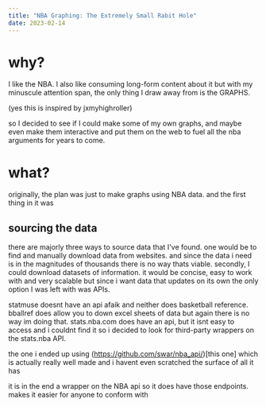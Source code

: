 ```yaml
---
title: "NBA Graphing: The Extremely Small Rabit Hole"
date: 2023-02-14
---
```


# why?

I like the NBA. I also like consuming long-form content about it but with my minuscule attention span, the only thing I draw away from is the GRAPHS.

(yes this is inspired by jxmyhighroller)

so I decided to see if I could make some of my own  graphs, and maybe even make them interactive and put them on the web to fuel all the nba arguments for years to come.

# what?

originally, the plan was just to make graphs using NBA data. and the first thing in it was 

## sourcing the data 

there are majorly three ways to source data that I've found. one would be to find and manually download data from websites. and since the data i need is in the magnitudes of thousands there is 
no way thats viable. secondly, I could download datasets of information. it would be concise, easy to work with and very scalable but since i want data that updates on its own
the only option I was left with was APIs. 

statmuse doesnt have an api afaik and neither does basketball reference. bballref does allow you to down excel sheets of data but again there is no way im doing that. 
stats.nba.com does have an api, but it isnt easy to access and i couldnt find it so i decided to look for third-party wrappers on the stats.nba API.

the one i ended up using (https://github.com/swar/nba_api/)[this one] which is actually really well made and i havent even scratched the surface of all it has

it is in the end a wrapper on the NBA api so it does have those endpoints. makes it easier for anyone to conform with 
